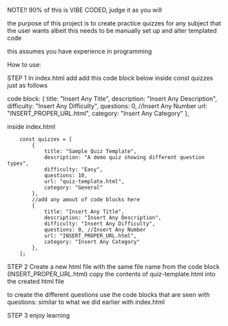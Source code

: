 NOTE!! 90% of this is VIBE CODED, judge it as you will

the purpose of this project is to create practice quizzes for any subject that the user wants
albeit this needs to be manually set up and alter templated code


this assumes you have experience in programming 

How to use:

STEP 1
In index.html add add this code block below inside const quizzes just as follows

code block:
            {
                title: "Insert Any Title",
                description: "Insert Any Description",
                difficulty: "Insert Any Difficulty",
                questions: 0, //Insert Any Number
                url: "INSERT_PROPER_URL.html",
                category: "Insert Any Category"
            },


inside index.html

        const quizzes = [
            {
                title: "Sample Quiz Template",
                description: "A demo quiz showing different question types",
                difficulty: "Easy",
                questions: 10,
                url: "quiz-template.html",
                category: "General"
            },
            //add any amout of code blocks here 
            {
                title: "Insert Any Title",
                description: "Insert Any Description",
                difficulty: "Insert Any Difficulty",
                questions: 0, //Insert Any Number
                url: "INSERT_PROPER_URL.html",
                category: "Insert Any Category"
            },
        ];


STEP 2
Create a new html file with the same file name from the code block (INSERT_PROPER_URL.html)
copy the contents of quiz-template.html into the created html file

to create the different questions use the code blocks that are seen with questions:
similar to what we did earlier with index.html


STEP 3
enjoy learning


